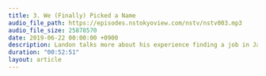 ```yaml
---
title: 3. We (Finally) Picked a Name
audio_file_path: https://episodes.nstokyoview.com/nstv/nstv003.mp3
audio_file_size: 25878570
date: 2019-06-22 00:00:00 +0900
description: Landon talks more about his experience finding a job in Japan. Jeff and Landon discuss all the new things coming in iOS 13 and macOS Catalina.
duration: "00:52:51"
layout: article
---
```

